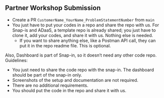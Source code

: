 ## Partner Workshop Submission

- Create a PR `CustomerName_YourName_ProblemStatementNumber` from `main`
- You just have to put your codes in a repo and share the repo with us. For Snap-is and ADaaS, a template repo is already shared; you just have to clone it, add your codes, and share it with us. Nothing else is needed.
  - If you want to share anything else, like a Postman API call, they can put it in the repo readme file. This is optional.

Also, Dashboard is part of Snap-in, so it doesn’t need any other code repo.
Guidelines:
- You just need to share the code repo with the snap-in. The dashboard should be part of the snap-in only.
- Screenshots of the setup and documentation are not required.
- There are no additional requirements.
- You should put the code in the repo and share it with us.
